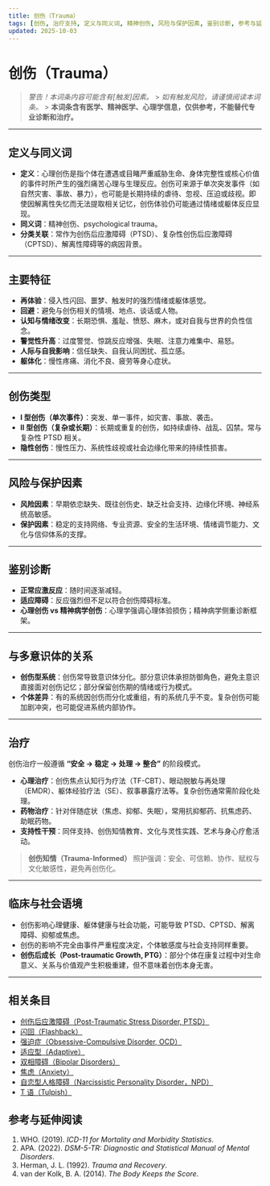 ```yaml
---
title: 创伤（Trauma）
tags: [创伤, 治疗支持, 定义与同义词, 精神创伤, 风险与保护因素, 鉴别诊断, 参考与延伸阅读, 诊断与临床]
updated: 2025-10-03
---
```


# 创伤（Trauma）

> **警告！本词条内容可能含有*[触发]*因素。** > _如有触发风险，请谨慎阅读本词条。_ > **本词条含有医学、精神医学、心理学信息，仅供参考，不能替代专业诊断和治疗。**

---

## 定义与同义词

- **定义**：心理创伤是指个体在遭遇或目睹严重威胁生命、身体完整性或核心价值的事件时所产生的强烈痛苦心理与生理反应。创伤可来源于单次突发事件（如自然灾害、事故、暴力），也可能是长期持续的虐待、忽视、压迫或歧视。即使因解离性失忆而无法提取相关记忆，创伤体验仍可能通过情绪或躯体反应显现。
- **同义词**：精神创伤、psychological trauma。
- **分类关联**：常作为创伤后应激障碍（PTSD）、复杂性创伤后应激障碍（CPTSD）、解离性障碍等的病因背景。

---

## 主要特征

- **再体验**：侵入性闪回、噩梦、触发时的强烈情绪或躯体感觉。
- **回避**：避免与创伤相关的情境、地点、谈话或人物。
- **认知与情绪改变**：长期恐惧、羞耻、愤怒、麻木，或对自我与世界的负性信念。
- **警觉性升高**：过度警觉、惊跳反应增强、失眠、注意力难集中、易怒。
- **人际与自我影响**：信任缺失、自我认同困扰、孤立感。
- **躯体化**：慢性疼痛、消化不良、疲劳等身心症状。

---

## 创伤类型

- **I 型创伤（单次事件）**：突发、单一事件，如灾害、事故、袭击。
- **II 型创伤（复杂或长期）**：长期或重复的创伤，如持续虐待、战乱、囚禁。常与复杂性 PTSD 相关。
- **隐性创伤**：慢性压力、系统性歧视或社会边缘化带来的持续性损害。

---

## 风险与保护因素

- **风险因素**：早期依恋缺失、既往创伤史、缺乏社会支持、边缘化环境、神经系统高敏感。
- **保护因素**：稳定的支持网络、专业资源、安全的生活环境、情绪调节能力、文化与信仰体系的支撑。

---

## 鉴别诊断

- **正常应激反应**：随时间逐渐减轻。
- **适应障碍**：反应强烈但不足以符合创伤障碍标准。
- **心理创伤 vs 精神病学创伤**：心理学强调心理体验损伤；精神病学侧重诊断框架。

---

## 与多意识体的关系

- **创伤型系统**：创伤常导致意识体分化。部分意识体承担防御角色，避免主意识直接面对创伤记忆；部分保留创伤期的情绪或行为模式。
- **个体差异**：有的系统因创伤而分化或重组，有的系统几乎不变。复杂创伤可能加剧冲突，也可能促进系统内部协作。

---

## 治疗

创伤治疗一般遵循 **“安全 → 稳定 → 处理 → 整合”** 的阶段模式。

- **心理治疗**：创伤焦点认知行为疗法（TF-CBT）、眼动脱敏与再处理（EMDR）、躯体经验疗法（SE）、叙事暴露疗法等。复杂创伤通常需阶段化处理。
- **药物治疗**：针对伴随症状（焦虑、抑郁、失眠），常用抗抑郁药、抗焦虑药、助眠药物。
- **支持性干预**：同伴支持、创伤知情教育、文化与灵性实践、艺术与身心疗愈活动。

> **创伤知情（Trauma-Informed）** 照护强调：安全、可信赖、协作、赋权与文化敏感性，避免再创伤化。

---

## 临床与社会语境

- 创伤影响心理健康、躯体健康与社会功能，可能导致 PTSD、CPTSD、解离障碍、抑郁或焦虑。
- 创伤的影响不完全由事件严重程度决定，个体敏感度与社会支持同样重要。
- **创伤后成长（Post-traumatic Growth, PTG）**：部分个体在康复过程中对生命意义、关系与价值观产生积极重建，但不意味着创伤本身无害。

---

## 相关条目

- [创伤后应激障碍（Post-Traumatic Stress Disorder, PTSD）](/entries/PTSD.md)
- [闪回（Flashback）](/entries/Flashback.md)
- [强迫症（Obsessive-Compulsive Disorder, OCD）](/entries/OCD.md)
- [适应型（Adaptive）](/entries/Adaptive.md)
- [双相障碍（Bipolar Disorders）](/entries/Bipolar-Disorders.md)
- [焦虑（Anxiety）](/entries/Anxiety.md)
- [自恋型人格障碍（Narcissistic Personality Disorder，NPD）](/entries/Narcissistic-Personality-Disorder-NPD.md)
- [T 语（Tulpish）](/entries/Tulpish.md)

## 参考与延伸阅读

1. WHO. (2019). _ICD-11 for Mortality and Morbidity Statistics_.
2. APA. (2022). _DSM-5-TR: Diagnostic and Statistical Manual of Mental Disorders_.
3. Herman, J. L. (1992). _Trauma and Recovery_.
4. van der Kolk, B. A. (2014). _The Body Keeps the Score_.
